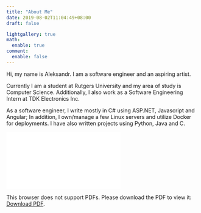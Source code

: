 ```yaml
---
title: "About Me"
date: 2019-08-02T11:04:49+08:00
draft: false

lightgallery: true
math:
  enable: true
comment:
  enable: false
---
```


Hi, my name is Aleksandr. I am a software engineer and an aspiring artist.

Currently I am a student at Rutgers University and my area of study is Computer Science. Additionally, I also work as a Software Engineering Intern at TDK Electronics Inc.

As a software engineer, I write mostly in C# using ASP.NET, Javascript and Angular; In addition, I own/manage a few Linux servers and utilize Docker for deployments. I have also written projects using Python, Java and C.

<object data="/resume/Resume.pdf" type="application/pdf" width="700px" height="900px">
    <embed src="/resume/Resume.pdf">
        <p>This browser does not support PDFs. Please download the PDF to view it: <a href="/resume/Resume.pdf">Download PDF</a>.</p>
    </embed>
</object>